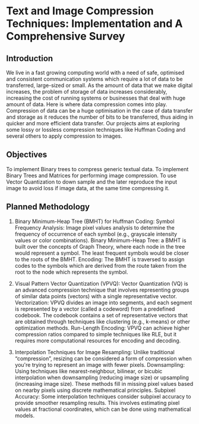# Text and Image Compression Techniques: Implementation and A Comprehensive Survey
## Introduction

We live in a fast growing computing world with a need of safe, optimised and consistent communication systems which require a lot of data to be transferred, large-sized or small.
As the amount of data that we make digital increases, the problem of storage of data increases considerably, increasing the cost of running systems or businesses that deal with huge amount of data.
Here is where data compression comes into play. Compression of data can be a huge optimisation in the case of data transfer and storage as it reduces the number of bits to be transferred, thus aiding in quicker and more efficient data transfer.
Our projects aims at exploring some lossy or lossless compression techniques like Huffman Coding and several others to apply compression to images.

## Objectives

To implement Binary trees to compress generic textual data.
To implement Binary Trees and Matrices for performing  image compression.
To use Vector Quantization to down sample and the later reproduce the input image to avoid loss if image data, at the same time compressing it.

## Planned Methodology

1) Binary Minimum-Heap Tree (BMHT) for Huffman Coding:
Symbol Frequency Analysis: Image pixel values analysis to determine the frequency of occurrence of each symbol (e.g., grayscale intensity values or color combinations).
Binary Minimum-Heap Tree: a BMHT is built over the concepts of Graph Theory, where each node in the tree would represent a symbol. The least frequent symbols would be closer to the roots of the BMHT.
Encoding: The BMHT is traversed to assign codes to the symbols which are derived from the route taken from the root to the node which represents the symbol.

2) Visual Pattern Vector Quantization (VPVQ): Vector Quantization (VQ) is an advanced compression technique that involves representing groups of similar data points (vectors) with a single representative vector.
Vectorization: VPVQ divides an image into segments, and each segment is represented by a vector (called a codeword) from a predefined codebook. The codebook contains a set of representative vectors that are obtained through techniques like clustering (e.g., k-means) or other optimization methods.
Run-Length Encoding: VPVQ can achieve higher compression ratios compared to simple techniques like RLE, but it requires more computational resources for encoding and decoding.

3) Interpolation Techniques for Image Resampling: Unlike traditional “compression”, resizing can be considered a form of compression when you're trying to represent an image with fewer pixels.
Downsampling: Using techniques like nearest-neighbour, bilinear, or bicubic interpolation when downsampling (reducing image size) or upsampling (increasing image size). These methods fill in missing pixel values based on nearby pixels using discrete mathematical principles.
Subpixel Accuracy: Some interpolation techniques consider subpixel accuracy to provide smoother resampling results. This involves estimating pixel values at fractional coordinates, which can be done using mathematical models.




